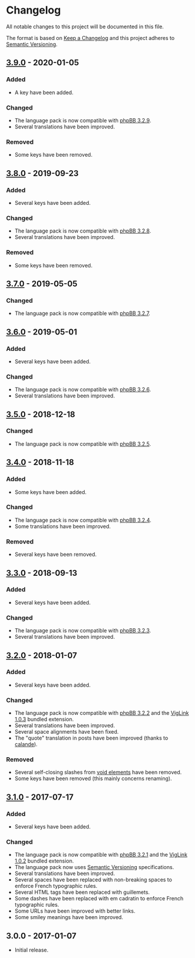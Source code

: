 # Changelog

All notable changes to this project will be documented in this file.

The format is based on [Keep a Changelog](https://keepachangelog.com/en/1.0.0/) and this project adheres to [Semantic Versioning](https://semver.org/spec/v2.0.0.html).

## [3.9.0](https://github.com/qiaeru/phpbb-language-fr/compare/v3.8.0...3.9.0) - 2020-01-05

### Added

- A key have been added.

### Changed

- The language pack is now compatible with [phpBB 3.2.9](https://download.phpbb.com/pub/release/3.2/3.2.9/).
- Several translations have been improved.

### Removed

- Some keys have been removed.

## [3.8.0](https://github.com/qiaeru/phpbb-language-fr/compare/v3.7.0...v3.8.0) - 2019-09-23

### Added

- Several keys have been added.

### Changed

- The language pack is now compatible with [phpBB 3.2.8](https://download.phpbb.com/pub/release/3.2/3.2.8/).
- Several translations have been improved.

### Removed

- Some keys have been removed.

## [3.7.0](https://github.com/qiaeru/phpbb-language-fr/compare/v3.6.0...v3.7.0) - 2019-05-05

### Changed

- The language pack is now compatible with [phpBB 3.2.7](https://download.phpbb.com/pub/release/3.2/3.2.7/).

## [3.6.0](https://github.com/qiaeru/phpbb-language-fr/compare/v3.5.0...v3.6.0) - 2019-05-01

### Added

- Several keys have been added.

### Changed

- The language pack is now compatible with [phpBB 3.2.6](https://download.phpbb.com/pub/release/3.2/3.2.6/).
- Several translations have been improved.

## [3.5.0](https://github.com/qiaeru/phpbb-language-fr/compare/v3.4.0...v3.5.0) - 2018-12-18

### Changed

- The language pack is now compatible with [phpBB 3.2.5](https://download.phpbb.com/pub/release/3.2/3.2.5/).

## [3.4.0](https://github.com/qiaeru/phpbb-language-fr/compare/v3.3.0...v3.4.0) - 2018-11-18

### Added

- Some keys have been added.

### Changed

- The language pack is now compatible with [phpBB 3.2.4](https://download.phpbb.com/pub/release/3.2/3.2.4/).
- Some translations have been improved.

### Removed

- Several keys have been removed.

## [3.3.0](https://github.com/qiaeru/phpbb-language-fr/compare/v3.2.0...v3.3.0) - 2018-09-13

### Added

- Several keys have been added.

### Changed

- The language pack is now compatible with [phpBB 3.2.3](https://download.phpbb.com/pub/release/3.2/3.2.3/).
- Several translations have been improved.

## [3.2.0](https://github.com/qiaeru/phpbb-language-fr/compare/v3.1.0...v3.2.0) - 2018-01-07

### Added

- Several keys have been added.

### Changed

- The language pack is now compatible with [phpBB 3.2.2](https://download.phpbb.com/pub/release/3.2/3.2.2/) and the [VigLink 1.0.3](https://github.com/phpbb-extensions/viglink/releases/tag/release-1.0.3) bundled extension.
- Several translations have been improved.
- Several space alignments have been fixed.
- The "quote" translation in posts have been improved (thanks to [calande](https://www.phpbb.com/community/memberlist.php?mode=viewprofile&u=273294)).

### Removed

- Several self-closing slashes from [void elements](https://www.w3.org/TR/html5/syntax.html#void-elements) have been removed.
- Some keys have been removed (this mainly concerns renaming).

## [3.1.0](https://github.com/qiaeru/phpbb-language-fr/compare/v3.0.0...v3.1.0) - 2017-07-17

### Added

- Several keys have been added.

### Changed

- The language pack is now compatible with [phpBB 3.2.1](https://download.phpbb.com/pub/release/3.2/3.2.1/) and the [VigLink 1.0.2](https://github.com/phpbb-extensions/viglink/releases/tag/release-1.0.2) bundled extension.
- The language pack now uses [Semantic Versioning](http://semver.org/) specifications.
- Several translations have been improved.
- Several spaces have been replaced with non-breaking spaces to enforce French typographic rules.
- Several HTML tags have been replaced with guillemets.
- Some dashes have been replaced with em cadratin to enforce French typographic rules.
- Some URLs have been improved with better links.
- Some smiley meanings have been improved.

## 3.0.0 - 2017-01-07

- Initial release.
